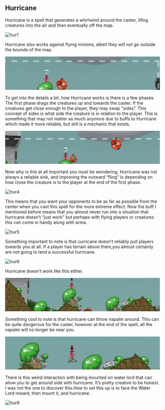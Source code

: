 ##  Hurricane


Hurricane is a spell that generates a whirlwind around the caster, lifing creatures into the air and then eventually off the map.


![hur1](https://raw.githubusercontent.com/1IlIl/wikidata/main/storm/gifs/hur1.gif)


Hurricane also works against flying minions, albeit they will not go outside the bounds of the map.


![hur2](https://raw.githubusercontent.com/1IlIl/wikidata/main/storm/gifs/hur2.gif)


To get into the details a bit, how Hurricane works is there is a few phases. The first phase drags the creatures up and towards the caster. If the creatures get close enough to the player, they may swap “sides”. This concept of sides is what side the creature is in relation to the player. This is something that may not matter as much anymore due to buffs to Hurricane which made it more reliable, but still is a mechanic that exists.


![hur3](https://raw.githubusercontent.com/1IlIl/wikidata/main/storm/gifs/hur3.gif)


Now why is this at all important you must be wondering. Hurricane was not always a reliable sink, and improving the outward “fling” is depending on how close the creature is to the player at the end of the first phase.


![hur4](https://raw.githubusercontent.com/1IlIl/wikidata/main/storm/gifs/hur4.gif)


This means that you want your opponents to be as far as possible from the center when you cast this spell for the more extreme effect. Now the buff I mentioned before means that you almost never run into a situation that hurricane doesn’t “just work” but perhaps with flying players or creatures this can come in handy along with arma.


![hur5](https://raw.githubusercontent.com/1IlIl/wikidata/main/storm/gifs/hur5.gif)


Something important to note is that curricane doesn’t reliably pull players towards you at all. If a player has terrain above them,you almost certainly are not going to land a successful hurricane.


![hur6](https://raw.githubusercontent.com/1IlIl/wikidata/main/storm/gifs/hur6.gif)


Hurricane doesn’t work like this either.


![hur7](https://raw.githubusercontent.com/1IlIl/wikidata/main/storm/gifs/hur7.gif)


Something cool to note is that hurricane can throw napalm around. This can be quite dangerous for the caster, however at the end of the spell, all the napalm will no longer be near you.


![hur8](https://raw.githubusercontent.com/1IlIl/wikidata/main/storm/gifs/hur8.gif)


There is this weird interaction with being mounted on water lord that can allow you to get around side with hurricane. It’s pretty creative to be honest. I was not the one to discover this.How to set this up is to face the Water Lord inward, then mount it, and hurricane.


![hur9](https://raw.githubusercontent.com/1IlIl/wikidata/main/storm/gifs/hur9.gif)

